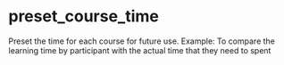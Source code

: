 # preset_course_time
Preset the time for each course for future use. Example: To compare the learning time by participant with the actual time that they need to spent 
